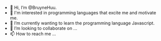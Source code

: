 - 👋 Hi, I’m @BruyneHuu.
- 👀 I'm interested in programming languages that excite me and motivate me.
- 🌱 I’m currently wanting to learn the programming language Javascript.
- 💞️ I’m looking to collaborate on ...
- 📫 How to reach me ...

<!---
BruyneHuu/BruyneHuu is a ✨ special ✨ repository because its `README.md` (this file) appears on your GitHub profile.
You can click the Preview link to take a look at your changes.
--->
